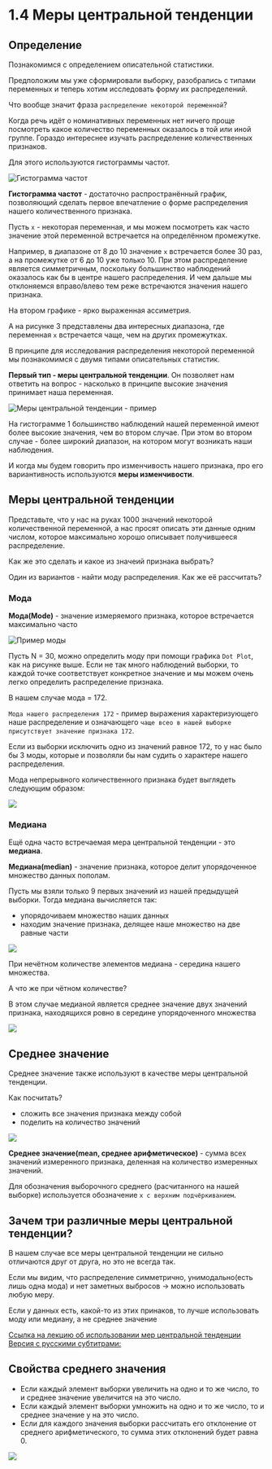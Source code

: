 # 1.4 Меры центральной тенденции

## Определение

Познакомимся с определением описательной статистики.

Предположим мы уже сформировали выборку, разобрались с типами переменных и теперь хотим исследовать форму их распределений.

Что вообще значит фраза `распределение некоторой переменной`?

Когда речь идёт о номинативных переменных нет ничего проще посмотреть какое количество переменных оказалось в той или иной группе. Гораздо интереснее изучать распределение количественных признаков.

Для этого используются гистограммы частот. 

![Гистограмма частот](images/freq_hist.png)

**Гистограмма частот** - достаточно распространённый график, позволяющий сделать первое впечатление о форме распределения нашего количественного признака.

Пусть `x` - некоторая переменная, и мы можем посмотреть как часто значение этой переменной встречается на определённом промежутке.

Например, в диапазоне от 8 до 10 значение `x` встречается более 30 раз, а на промежутке от 6 до 10 уже только 10. При этом распределение является симметричным, поскольку большинство наблюдений оказалось как бы в центре нашего распределения. И чем дальше мы отклоняемся вправо/влево тем реже встречаются значения нашего признака.

На втором графике - ярко выраженная ассиметрия. 

А на рисунке 3 представлены два интересных диапазона, где переменная `x` встречается чаще, чем на других промежутках.

В принципе для исследования распределения некоторой переменной мы познакомимся с двумя типами описательных статистик.

**Первый тип - меры центральной тенденции**. Он позволяет нам ответить на вопрос - насколько в принципе высокие значения принимает наша переменная.

![Меры центральной тенденции - пример](images/example1.png)

На гистограмме 1 большинство наблюдений нашей переменной имеют более высокие значения, чем во втором случае. При этом во втором случае - более широкий диапазон, на котором могут возникать наши наблюдения.

И когда мы будем говорить про изменчивость нашего признака, про его вариантивность используются **меры изменчивости**.


## Меры центральной тенденции

Представьте, что у нас на руках 1000 значений некоторой количественной переменной, а нас просят описать эти данные одним числом, которое максимально хорошо описывает получившееся распределение. 

Как же это сделать и какое из значеий признака выбрать?

Один из вариантов - найти моду распределения. Как же её рассчитать? 


### Мода

**Мода(Mode)** - значение измеряемого признака, которое встречается максимально часто 

![Пример моды](images/mode.png)

Пусть N = 30, можно определить моду при помощи графика `Dot Plot`, как на рисунке выше. Если не так много наблюдений выборки, то каждой точке соответствует конкретное значение и мы можем очень легко определить распределение признака.

В нашем случае мода = 172.

`Мода нашего распределения 172` - пример выражения характеризующего наше распределение и означающего `чаще всео в нашей выборке присутствует значение признака 172`.

Если из выборки исключить одно из значений равное 172, то у нас было бы 3 моды, которые и позволяли бы нам судить о характере нашего распределения.

Мода непрерывного количественного признака будет выглядеть следующим образом:

![](images/example2.png)


### Медиана

Ещё одна часто встречаемая мера центральной тенденции - это **медиана**.

**Медиана(median)** - значение признака, которое делит упорядоченное множество данных пополам.

Пусть мы взяли только 9 первых значений из нашей предыдущей выборки. Тогда медиана вычисляется так:

+ упорядочиваем множество наших данных
+ находим значение признака, делящее наше множество на две равные части

![](images/median.png)

При нечётном количестве элементов медиана - середина нашего множества.

А что же при чётном количестве?

В этом случае медианой является среднее значение двух значений признака, находящихся ровно в середине упорядоченного множества

![](images/median2.png)


## Среднее значение

Среднее значение также используют в качестве меры центральной тенденции.

Как посчитать?

+ сложить все значения признака между собой
+ поделить на количество значений

![](images/mean.png)

**Среднее значение(mean, среднее арифметическое)** - сумма всех значений измеренного признака, деленная на количество измеренных значений.

Для обозначения выборочного среднего (расчитанного на нашей выборке) используется обозначение `x с верхним подчёркиванием`.


## Зачем три различные меры центральной тенденции?

В нашем случае все меры центральной тенденции не сильно отличаются друг от друга, но это не всегда так.

Если мы видим, что распределение симметрично, унимодально(есть лишь одна мода) и нет заметных выбросов -> можно использовать любую меру.

Если у данных есть, какой-то из этих принаков, то лучше использовать моду или медиану, а не среднее значение

[Ссылка на лекцию об использовании мер центральной тенденции](﻿http://www.ted.com/talks/hans_rosling_shows_the_best_stats_you_ve_ever_seen﻿)
[Версия с русскими субтитрами:](﻿https://vk.com/video?q=Hans%20Rosling%3A%20Stats%20that%20reshape%20your%20worldview&section=search&z=video-5226078_165596418)


## Свойства среднего значения

+ Если каждый элемент выборки увеличить на одно и то же число, то и среднее значение увеличится на это число.
+ Если каждый элемент выборки умножить на одно и то же число, то и среднее значение у на это число.
+ Если для каждого значения выборки рассчитать его отклонение от среднего арифметического, то сумма этих отклонений будет равна 0.

![](images/mean_properties.png)